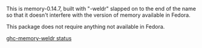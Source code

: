 This is memory-0.14.7, built with "-weldr" slapped on to the end of the name so
that it doesn't interfere with the version of memory available in Fedora.

This package does not require anything not available in Fedora.

[ghc-memory-weldr status](https://copr.fedorainfracloud.org/coprs/dshea/bdcs-haskell-deps/package/ghc-memory-weldr/status_image/last_build.png)
